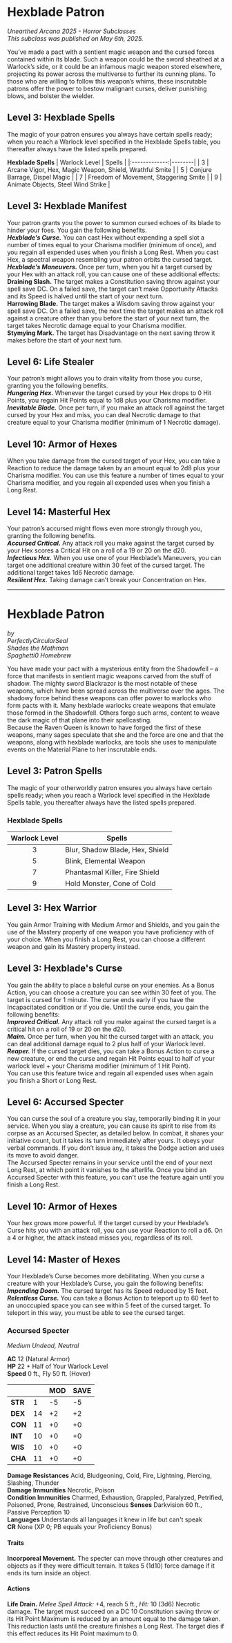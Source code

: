 # Hexblade Patron
*Unearthed Arcana 2025 - Horror Subclasses*  
*This subclass was published on May 6th, 2025.*  

You’ve made a pact with a sentient magic weapon and the cursed forces contained within its blade. Such a weapon could be the sword sheathed at a Warlock’s side, or it could be an infamous magic weapon stored elsewhere, projecting its power across the multiverse to further its cunning plans. To those who are willing to follow this weapon’s whims, these inscrutable patrons offer the power to bestow malignant curses, deliver punishing blows, and bolster the wielder.

## Level 3: Hexblade Spells
The magic of your patron ensures you always have certain spells ready; when you reach a Warlock level specified in the Hexblade Spells table, you thereafter always have the listed spells prepared.

**Hexblade Spells**
| Warlock Level | Spells |
|:-------------:|--------|
| 3             | Arcane Vigor, Hex, Magic Weapon, Shield, Wrathful Smite |
| 5             | Conjure Barrage, Dispel Magic |
| 7             | Freedom of Movement, Staggering Smite |
| 9             | Animate Objects, Steel Wind Strike |

## Level 3: Hexblade Manifest
Your patron grants you the power to summon cursed echoes of its blade to hinder your foes. You gain the following benefits.  
***Hexblade’s Curse.*** You can cast Hex without expending a spell slot a number of times equal to your Charisma modifier (minimum of once), and you regain all expended uses when you finish a Long Rest. When you cast Hex, a spectral weapon resembling your patron orbits the cursed target.  
***Hexblade’s Maneuvers.*** Once per turn, when you hit a target cursed by your Hex with an attack roll, you can cause one of these additional effects:  
**Draining Slash.** The target makes a Constitution saving throw against your spell save DC. On a failed save, the target can’t make Opportunity Attacks and its Speed is halved until the start of your next turn.  
**Harrowing Blade.** The target makes a Wisdom saving throw against your spell save DC. On a failed save, the next time the target makes an attack roll against a creature other than you before the start of your next turn, the target takes Necrotic damage equal to your Charisma modifier.  
**Stymying Mark.** The target has Disadvantage on the next saving throw it makes before the start of your next turn.

## Level 6: Life Stealer
Your patron’s might allows you to drain vitality from those you curse, granting you the following benefits.  
***Hungering Hex.*** Whenever the target cursed by your Hex drops to 0 Hit Points, you regain Hit Points equal to 1d8 plus your Charisma modifier.  
***Inevitable Blade.*** Once per turn, if you make an attack roll against the target cursed by your Hex and miss, you can deal Necrotic damage to that creature equal to your Charisma modifier (minimum of 1 Necrotic damage).

## Level 10: Armor of Hexes
When you take damage from the cursed target of your Hex, you can take a Reaction to reduce the damage taken by an amount equal to 2d8 plus your Charisma modifier. You can use this feature a number of times equal to your Charisma modifier, and you regain all expended uses when you finish a Long Rest.

## Level 14: Masterful Hex
Your patron’s accursed might flows even more strongly through you, granting the following benefits.  
***Accursed Critical.*** Any attack roll you make against the target cursed by your Hex scores a Critical Hit on a roll of a 19 or 20 on the d20.  
***Infectious Hex.*** When you use one of your Hexblade’s Maneuvers, you can target one additional creature within 30 feet of the cursed target. The additional target takes 1d6 Necrotic damage.  
***Resilient Hex.*** Taking damage can’t break your Concentration on Hex.

---

# Hexblade Patron
*by*  
*PerfectlyCircularSeal*  
*Shades the Mothman*  
*Spaghetti0 Homebrew*  

You have made your pact with a mysterious entity from the Shadowfell – a force that manifests in sentient magic weapons carved from the stuff of shadow. The mighty sword Blackrazor is the most notable of these weapons, which have been spread across the multiverse over the ages. The shadowy force behind these weapons can offer power to warlocks who form pacts with it. Many hexblade warlocks create weapons that emulate those formed in the Shadowfell. Others forgo such arms, content to weave the dark magic of that plane into their spellcasting.  
Because the Raven Queen is known to have forged the first of these weapons, many sages speculate that she and the force are one and that the weapons, along with hexblade warlocks, are tools she uses to manipulate events on the Material Plane to her inscrutable ends.

## Level 3: Patron Spells
The magic of your otherworldly patron ensures you always have certain spells ready; when you reach a Warlock level specified in the Hexblade Spells table, you thereafter always have the listed spells prepared.

### Hexblade Spells
| Warlock Level | Spells                          |
|:-------------:|---------------------------------|
| 3             | Blur, Shadow Blade, Hex, Shield |
| 5             | Blink, Elemental Weapon         |
| 7             | Phantasmal Killer, Fire Shield  |
| 9             | Hold Monster, Cone of Cold      |

## Level 3: Hex Warrior
You gain Armor Training with Medium Armor and Shields, and you gain the use of the Mastery property of one weapon you have proficiency with of your choice. When you finish a Long Rest, you can choose a different weapon and gain its Mastery property instead.

## Level 3: Hexblade's Curse
You gain the ability to place a baleful curse on your enemies. As a Bonus Action, you can choose a creature you can see within 30 feet of you. The target is cursed for 1 minute. The curse ends early if you have the Incapacitated condition or if you die. Until the curse ends, you gain the following benefits:  
***Improved Critical.*** Any attack roll you make against the cursed target is a critical hit on a roll of 19 or 20 on the d20.  
***Maim.*** Once per turn, when you hit the cursed target with an attack, you can deal additional damage equal to 2 plus half of your Warlock level.  
***Reaper.*** If the cursed target dies, you can take a Bonus Action to curse a new creature, or end the curse and regain Hit Points equal to half of your warlock level + your Charisma modifier (minimum of 1 Hit Point).  
You can use this feature twice and regain all expended uses when again you finish a Short or Long Rest.

## Level 6: Accursed Specter
You can curse the soul of a creature you slay, temporarily binding it in your service. When you slay a creature, you can cause its spirit to rise from its corpse as an Accursed Specter, as detailed below. In combat, it shares your initiative count, but it takes its turn immediately after yours. It obeys your verbal commands. If you don’t issue any, it takes the Dodge action and uses its move to avoid danger.  
The Accursed Specter remains in your service until the end of your next Long Rest, at which point it vanishes to the afterlife. Once you bind an Accursed Specter with this feature, you can't use the feature again until you finish a Long Rest.

## Level 10: Armor of Hexes
Your hex grows more powerful. If the target cursed by your Hexblade’s Curse hits you with an attack roll, you can use your Reaction to roll a d6. On a 4 or higher, the attack instead misses you, regardless of its roll.

## Level 14: Master of Hexes
Your Hexblade’s Curse becomes more debilitating. When you curse a creature with your Hexblade’s Curse, you gain the following benefits:  
***Impending Doom.*** The cursed target has its Speed reduced by 15 feet.  
***Relentless Curse.*** You can take a Bonus Action to teleport up to 60 feet to an unoccupied space you can see within 5 feet of the cursed target. To teleport in this way, you must be able to see the cursed target.

### Accursed Specter
*Medium Undead, Neutral*  

**AC** 12 (Natural Armor)  
**HP** 22 + Half of Your Warlock Level  
**Speed** 0 ft., Fly 50 ft. (Hover)

|         |    | MOD | SAVE |
|---------|----|-----|------|
| **STR** | 1  | -5  | -5   |
| **DEX** | 14 | +2  | +2   |
| **CON** | 11 | +0  | +0   |
| **INT** | 10 | +0  | +0   |
| **WIS** | 10 | +0  | +0   |
| **CHA** | 11 | +0  | +0   |

**Damage Resistances** Acid, Bludgeoning, Cold, Fire, Lightning, Piercing, Slashing, Thunder  
**Damage Immunities** Necrotic, Poison  
**Condition Immunities** Charmed, Exhaustion, Grappled, Paralyzed, Petrified, Poisoned, Prone, Restrained, Unconscious
**Senses** Darkvision 60 ft., Passive Perception 10  
**Languages** Understands all languages it knew in life but can't speak  
**CR** None (XP 0; PB equals your Proficiency Bonus)

#### Traits
**Incorporeal Movement.** The specter can move through other creatures and objects as if they were difficult terrain. It takes 5 (1d10) force damage if it ends its turn inside an object.

#### Actions
**Life Drain.** *Melee Spell Attack:* +4, reach 5 ft., *Hit:* 10 (3d6) Necrotic damage. The target must succeed on a DC 10 Constitution saving throw or its Hit Point Maximum is reduced by an amount equal to the damage taken. This reduction lasts until the creature finishes a Long Rest. The target dies if this effect reduces its Hit Point maximum to 0.